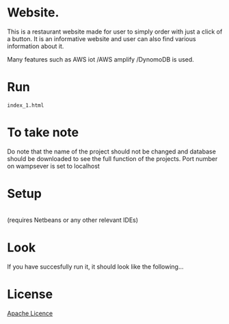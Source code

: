 # Website.

This is a restaurant website made for user to simply order with just a click of a button. It is an informative website and user can also find various information about it.

 Many features such as AWS iot /AWS amplify /DynomoDB is used.


# Run
`index_1.html`





# To take note
Do note that the name of the project should not be changed and database should be downloaded to see the full function of the projects.
Port number on wampsever is set to localhost




# Setup

<br>(requires Netbeans or any other relevant IDEs) <br>



# Look
If you have succesfully run it, it should look like the following...


# License

[Apache Licence](./LICENSE)
